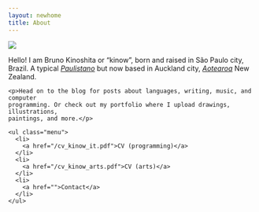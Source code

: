 ```yaml
---
layout: newhome
title: About
---
```


<div id="about">

  <div id="figurinha-da-copa">
    <img
      src="{{ '/assets/images/figurinha-copa.jpg' | relative_url }}"
    />
  </div>

  <div id="bio">
    <p>Hello! I am Bruno Kinoshita or “kinow”, born and raised in São Paulo city, Brazil. 
    A typical <i><a href="https://en.wiktionary.org/wiki/paulistano#Noun"
    title="São Paulo city demonym">Paulistano</a></i> but now based in Auckland city,
    <i><a href="https://en.wikipedia.org/wiki/Aotearoa" title="Māori name for New Zealand">
    Aotearoa</a></i> New Zealand.</p>

    <p>Head on to the blog for posts about languages, writing, music, and computer
    programming. Or check out my portfolio where I upload drawings, illustrations,
    paintings, and more.</p>

    <ul class="menu">
      <li>
        <a href="/cv_kinow_it.pdf">CV (programming)</a>
      </li>
      <li>
        <a href="/cv_kinow_arts.pdf">CV (arts)</a>
      </li>
      <li>
        <a href="">Contact</a>
      </li>
    </ul>
  </div>

</div>
